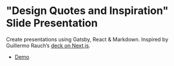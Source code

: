 # "Design Quotes and Inspiration" Slide Presentation

Create presentations using Gatsby, React & Markdown. Inspired by Guillermo Rauch’s [deck on Next.js](https://deck.now.sh/).

* [Demo](https://awesome-albattani-9391c5.netlify.com)
